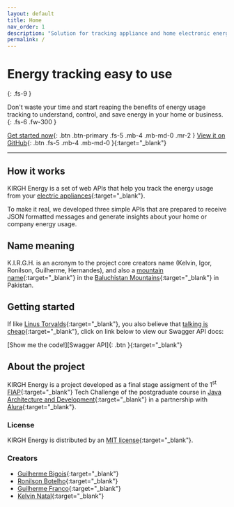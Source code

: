 ```yaml
---
layout: default
title: Home
nav_order: 1
description: "Solution for tracking appliance and home electronic energy use through web APIs"
permalink: /
---
```


# Energy tracking easy to use
{: .fs-9 }

Don't waste your time and start reaping the benefits of energy usage tracking to understand, control, and save energy in your home or business.
{: .fs-6 .fw-300 }

[Get started now](#getting-started){: .btn .btn-primary .fs-5 .mb-4 .mb-md-0 .mr-2 }
[View it on GitHub][KIRGH Energy repo]{: .btn .fs-5 .mb-4 .mb-md-0 }{:target="_blank"}

---

## How it works

KIRGH Energy is a set of web APIs that help you track the energy usage from your [electric appliances][WHATIS Electric Appliances]{:target="_blank"}.

To make it real, we developed three simple APIs that are prepared to receive JSON formatted messages and generate insights about your home or company energy usage.

## Name meaning

K.I.R.G.H. is an acronym to the project core creators name (Kelvin, Igor, Ronilson, Guilherme, Hernandes), and also a [mountain name][Kirgh mountain]{:target="_blank"} in the [Baluchistan Mountains][Baluchistan Mountains]{:target="_blank"} in Pakistan.

## Getting started

If like [Linus Torvalds][WHOIS Linus Torvalds]{:target="_blank"}, you also believe that [talking is cheap][Linus Quote]{:target="_blank"}, click on link below to view our Swagger API docs:

<span class="fs-3">
[Show me the code!][Swagger API]{: .btn }{:target="_blank"}
</span>

## About the project

KIRGH Energy is a project developed as a final stage assigment of the 1<sup>st</sup> [FIAP][FIAP website]{:target="_blank"} Tech Challenge of the postgraduate course in [Java Architecture and Development][FIAP course homepage]{:target="_blank"} in a partnership with [Alura][Alura website]{:target="_blank"}.

### License

KIRGH Energy is distributed by an [MIT license](https://github.com/just-the-docs/just-the-docs/tree/main/LICENSE.txt){:target="_blank"}.

### Creators

- [Guilherme Bigois][Guilherme Bigois LinkedIn]{:target="_blank"}
- [Ronilson Botelho][Ronilson Botelho LinkedIn]{:target="_blank"}
- [Guilherme Franco][Guilherme Franco LinkedIn]{:target="_blank"}
- [Kelvin Natal][Kelvin Natal LinkedIn]{:target="_blank"}


[KIRGH Energy repo]: https://github.com/bigois/kirgh-energy
[Swagger API]: https://petstore.swagger.io
[FIAP website]: https://www.fiap.com.br
[FIAP course homepage]: https://postech.fiap.com.br/curso/arquitetura-desenvolvimento-java
[Alura website]: https://www.alura.com.br/
[Kirgh mountain]: https://peakvisor.com/peak/kirgh.html
[Baluchistan Mountains]: https://peakvisor.com/range/baluchistan-mountains.html
[WHATIS Electric Appliances]: https://www.electricveda.com/book/electric-appliances
[WHOIS Linus Torvalds]: https://en.wikipedia.org/wiki/Linus_Torvalds
[Linus Quote]: https://www.goodreads.com/quotes/437173-talk-is-cheap-show-me-the-code
[Guilherme Bigois LinkedIn]: https://www.linkedin.com/in/bigois
[Ronilson Botelho LinkedIn]: https://www.linkedin.com/in/ronilson-alves-63b57a138
[Guilherme Franco LinkedIn]: https://www.linkedin.com/in/guilherme-franco-21792a135
[Kelvin Natal LinkedIn]: https://www.linkedin.com/in/kelvin-natal-40ba681a1
